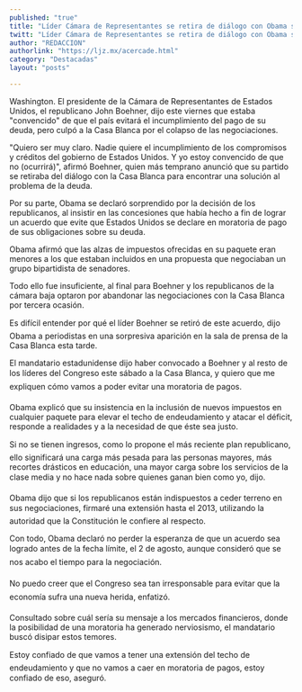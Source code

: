 ```yaml
---
published: "true"
title: "Líder Cámara de Representantes se retira de diálogo con Obama sobre pago de deuda"
twitt: "Líder Cámara de Representantes se retira de diálogo con Obama sobre pago de deuda"
author: "REDACCION"
authorlink: "https://ljz.mx/acercade.html"
category: "Destacadas"
layout: "posts"

---
```



  Washington. El presidente de la Cámara de Representantes de Estados Unidos, el republicano John Boehner, dijo este viernes que estaba "convencido" de que el país evitará el incumplimiento del pago de su deuda, pero culpó a la Casa Blanca por el colapso de las negociaciones.



  "Quiero ser muy claro. Nadie quiere el incumplimiento de los compromisos y créditos del gobierno de Estados Unidos. Y yo estoy convencido de que no (ocurrirá)", afirmó Boehner, quien más temprano anunció que su partido se retiraba del diálogo con la Casa Blanca para encontrar una solución al problema de la deuda.



  Por su parte, Obama se declaró sorprendido por la decisión de los republicanos, al insistir en las concesiones que había hecho a fin de lograr un acuerdo que evite que Estados Unidos se declare en moratoria de pago de sus obligaciones sobre su deuda.



  Obama afirmó que las alzas de impuestos ofrecidas en su paquete eran menores a los que estaban incluidos en una propuesta que negociaban un grupo bipartidista de senadores.



  Todo ello fue insuficiente, al final para Boehner y los republicanos de la cámara baja optaron por abandonar las negociaciones con la Casa Blanca por tercera ocasión.



  Es difícil entender por qué el líder Boehner se retiró de este acuerdo, dijo Obama a periodistas en una sorpresiva aparición en la sala de prensa de la Casa Blanca esta tarde.



  El mandatario estadunidense dijo haber convocado a Boehner y al resto de los líderes del Congreso este sábado a la Casa Blanca, y quiero que me expliquen cómo vamos a poder evitar una moratoria de pagos.



  Obama explicó que su insistencia en la inclusión de nuevos impuestos en cualquier paquete para elevar el techo de endeudamiento y atacar el déficit, responde a realidades y a la necesidad de que éste sea justo.



  Si no se tienen ingresos, como lo propone el más reciente plan republicano, ello significará una carga más pesada para las personas mayores, más recortes drásticos en educación, una mayor carga sobre los servicios de la clase media y no hace nada sobre quienes ganan bien como yo, dijo.



  Obama dijo que si los republicanos están indispuestos a ceder terreno en sus negociaciones, firmaré una extensión hasta el 2013, utilizando la autoridad que la Constitución le confiere al respecto.



  Con todo, Obama declaró no perder la esperanza de que un acuerdo sea logrado antes de la fecha límite, el 2 de agosto, aunque consideró que se nos acabo el tiempo para la negociación.



  No puedo creer que el Congreso sea tan irresponsable para evitar que la economía sufra una nueva herida, enfatizó.



  Consultado sobre cuál sería su mensaje a los mercados financieros, donde la posibilidad de una moratoria ha generado nerviosismo, el mandatario buscó disipar estos temores.



  Estoy confiado de que vamos a tener una extensión del techo de endeudamiento y que no vamos a caer en moratoria de pagos, estoy confiado de eso, aseguró.

